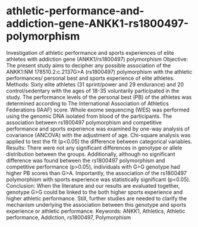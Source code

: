 # athletic-performance-and-addiction-gene-ANKK1-rs1800497-polymorphism
Investigation of athletic performance and sports experiences of elite athletes with addiction gene (ANKK1/rs1800497) polymorphism
Objective: The present study aims to decipher any possible association of the ANKK1:NM 178510.2:c.2137G>A (rs1800497) polymorphism with the athletic performances/ personal best and sports experience of elite athletes. 
Methods: Sixty elite athletes (31 sprint/power and 29 endurance) and 20 control/sedentary with the ages of 18-35 voluntarily participated in the study. The performance levels of the personal best (PB) of the athletes was determined according to The International Association of Athletics Federations (IAAF) score. Whole exome sequencing (WES) was performed using the genomic DNA isolated from blood of the participants. The association between rs1800497 polymorphism and competitive performance and sports experience was examined by one-way analysis of covariance (ANCOVA) with the adjustment of age. Chi-square analysis was applied to test the fit (p<0.05) the difference between categorical variables.
Results: There were not any significant differences in genotype or allele distribution between the groups. Additionally, although no significant difference was found between the rs1800497 polymorphism and competitive performance (p>0.05), individuals with G>G genotype had higher PB scores than G>A. Importantly, the association of the rs1800497 polymorphism with sports experience was statistically significant (p<0.05).
Conclusion: When the literature and our results are evaluated together, genotype G>G could be linked to the both higher sports experience and higher athletic performance. Still, further studies are needed to clarify the mechanism underlying the association between this genotype and sports experience or athletic performance.
Keywords: ANKK1, Athletics, Athletic performance, Addiction, rs1800497, Polymorphism

